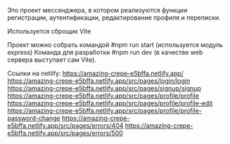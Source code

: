 Это проект мессенджера, в котором реализуются функции регистрации, аутентификации, редактирование профиля и переписки.

Используется сброщик Vite

Проект можно собрать командой #npm run start (используется модуль express)
Команда для разработки #npm run dev (в качестве web сервера выступает сам Vite).

Ссылки на netlify:
https://amazing-crepe-e5bffa.netlify.app/
https://amazing-crepe-e5bffa.netlify.app/src/pages/login/login
https://amazing-crepe-e5bffa.netlify.app/src/pages/signup/signup
https://amazing-crepe-e5bffa.netlify.app/src/pages/profile/profile
https://amazing-crepe-e5bffa.netlify.app/src/pages/profile/profile-edit
https://amazing-crepe-e5bffa.netlify.app/src/pages/profile/profile-password-change
https://amazing-crepe-e5bffa.netlify.app/src/pages/errors/404
https://amazing-crepe-e5bffa.netlify.app/src/pages/errors/500